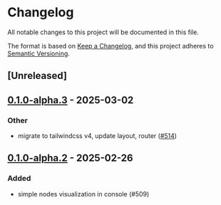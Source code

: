 # Changelog

All notable changes to this project will be documented in this file.

The format is based on [Keep a Changelog](https://keepachangelog.com/en/1.0.0/),
and this project adheres to [Semantic Versioning](https://semver.org/spec/v2.0.0.html).

## [Unreleased]

## [0.1.0-alpha.3](https://github.com/8xFF/atm0s-media-server/compare/atm0s-media-server-console-front-v0.1.0-alpha.2...atm0s-media-server-console-front-v0.1.0-alpha.3) - 2025-03-02

### Other

- migrate to tailwindcss v4, update layout, router ([#514](https://github.com/8xFF/atm0s-media-server/pull/514))

## [0.1.0-alpha.2](https://github.com/8xFF/atm0s-media-server/compare/atm0s-media-server-console-front-v0.1.0-alpha.1...atm0s-media-server-console-front-v0.1.0-alpha.2) - 2025-02-26

### Added

- simple nodes visualization in console (#509)
